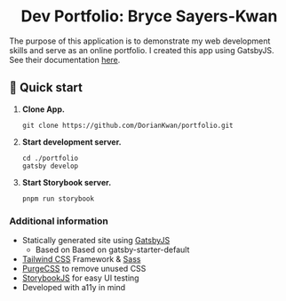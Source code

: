 <h1 align="center">
  Dev Portfolio: Bryce Sayers-Kwan
</h1>

<p>
  The purpose of this application is to demonstrate my web development skills and serve 
  as an online portfolio.  I created this app using GatsbyJS.  See their documentation <a href="https://www.gatsbyjs.org/docs/" target="_blank">here</a>.
</p>

## 🚀 Quick start

1.  **Clone App.**

    ```shell
    git clone https://github.com/DorianKwan/portfolio.git
    ```

1.  **Start development server.**

    ```shell
    cd ./portfolio
    gatsby develop
    ```
1.  **Start Storybook server.**

    ```
    pnpm run storybook
    ```

### Additional information

- Statically generated site using [GatsbyJS](https://www.gatsbyjs.org/docs/)
  - Based on Based on gatsby-starter-default
- [Tailwind CSS](https://tailwindcss.com/) Framework & [Sass](https://sass-lang.com/documentation)
- [PurgeCSS](https://www.gatsbyjs.org/packages/gatsby-plugin-purgecss/) to remove unused CSS
- [StorybookJS](https://storybook.js.org/docs/basics/introduction/) for easy UI testing
- Developed with a11y in mind
